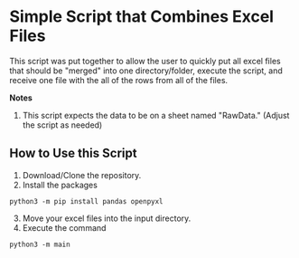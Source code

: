 # Simple Script that Combines Excel Files

This script was put together to allow the user to quickly put all excel files that should be "merged" into one directory/folder, execute the script, and receive one file with the all of the rows from all of the files.

**Notes**

1. This script expects the data to be on a sheet named "RawData." (Adjust the script as needed)

## How to Use this Script

1. Download/Clone the repository.
2. Install the packages

```
python3 -m pip install pandas openpyxl
```

3. Move your excel files into the input directory.
4. Execute the command

```
python3 -m main
```
